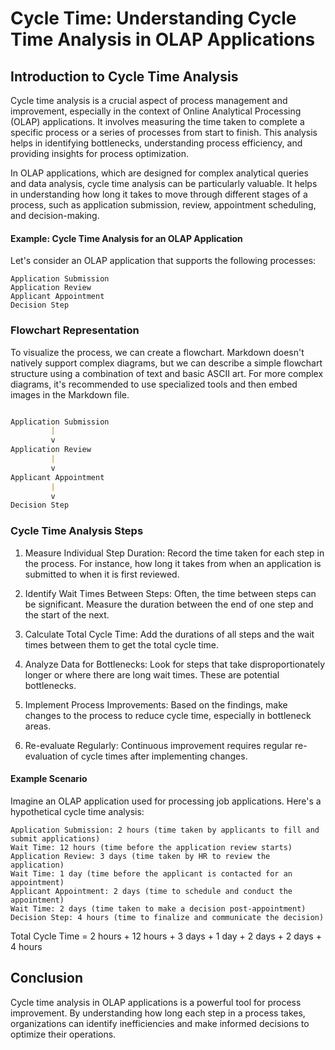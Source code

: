 # Cycle Time: Understanding Cycle Time Analysis in OLAP Applications
 
## Introduction to Cycle Time Analysis

Cycle time analysis is a crucial aspect of process management and improvement, especially in the context of Online Analytical Processing (OLAP) applications. It involves measuring the time taken to complete a specific process or a series of processes from start to finish. This analysis helps in identifying bottlenecks, understanding process efficiency, and providing insights for process optimization.

In OLAP applications, which are designed for complex analytical queries and data analysis, cycle time analysis can be particularly valuable. It helps in understanding how long it takes to move through different stages of a process, such as application submission, review, appointment scheduling, and decision-making.
#### Example: Cycle Time Analysis for an OLAP Application

Let's consider an OLAP application that supports the following processes:

    Application Submission
    Application Review
    Applicant Appointment
    Decision Step

### Flowchart Representation

To visualize the process, we can create a flowchart. Markdown doesn't natively support complex diagrams, but we can describe a simple flowchart structure using a combination of text and basic ASCII art. For more complex diagrams, it's recommended to use specialized tools and then embed images in the Markdown file.

```markdown

Application Submission
         |
         v
Application Review
         |
         v
Applicant Appointment
         |
         v
Decision Step
```

### Cycle Time Analysis Steps

1) Measure Individual Step Duration: Record the time taken for each step in the process. For instance, how long it takes from when an application is submitted to when it is first reviewed.

2) Identify Wait Times Between Steps: Often, the time between steps can be significant. Measure the duration between the end of one step and the start of the next.

3) Calculate Total Cycle Time: Add the durations of all steps and the wait times between them to get the total cycle time.

4) Analyze Data for Bottlenecks: Look for steps that take disproportionately longer or where there are long wait times. These are potential bottlenecks.

5) Implement Process Improvements: Based on the findings, make changes to the process to reduce cycle time, especially in bottleneck areas.

6) Re-evaluate Regularly: Continuous improvement requires regular re-evaluation of cycle times after implementing changes.

#### Example Scenario

Imagine an OLAP application used for processing job applications. Here's a hypothetical cycle time analysis:

    Application Submission: 2 hours (time taken by applicants to fill and submit applications)
    Wait Time: 12 hours (time before the application review starts)
    Application Review: 3 days (time taken by HR to review the application)
    Wait Time: 1 day (time before the applicant is contacted for an appointment)
    Applicant Appointment: 2 days (time to schedule and conduct the appointment)
    Wait Time: 2 days (time taken to make a decision post-appointment)
    Decision Step: 4 hours (time to finalize and communicate the decision)


Total Cycle Time = 2 hours + 12 hours + 3 days + 1 day + 2 days + 2 days + 4 hours
## Conclusion

Cycle time analysis in OLAP applications is a powerful tool for process improvement. By understanding how long each step in a process takes, organizations can identify inefficiencies and make informed decisions to optimize their operations.
